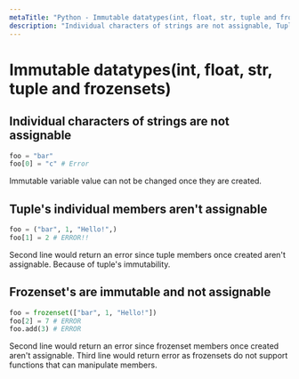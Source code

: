 ```yaml
---
metaTitle: "Python - Immutable datatypes(int, float, str, tuple and frozensets)"
description: "Individual characters of strings are not assignable, Tuple's individual members aren't assignable, Frozenset's are immutable and not assignable"
---
```


# Immutable datatypes(int, float, str, tuple and frozensets)




## Individual characters of strings are not assignable


```py
foo = "bar"
foo[0] = "c" # Error 

```

Immutable variable value can not be changed once they are created.



## Tuple's individual members aren't assignable


```py
foo = ("bar", 1, "Hello!",)
foo[1] = 2 # ERROR!! 

```

Second line would return an error since tuple members once created aren't assignable.
Because of tuple's immutability.<br>



## Frozenset's are immutable and not assignable


```py
foo = frozenset(["bar", 1, "Hello!"])
foo[2] = 7 # ERROR
foo.add(3) # ERROR

```

Second line would return an error since frozenset members once created aren't assignable.
Third line would return error as frozensets do not support functions that can manipulate members.

